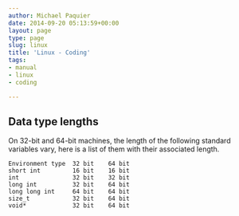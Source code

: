 ```yaml
---
author: Michael Paquier
date: 2014-09-20 05:13:59+00:00
layout: page
type: page
slug: linux
title: 'Linux - Coding'
tags:
- manual
- linux
- coding

---
```


## Data type lengths

On 32-bit and 64-bit machines, the length of the following standard
variables vary, here is a list of them with their associated length.

    Environment type  32 bit    64 bit
    short int         16 bit    16 bit
    int               32 bit    32 bit
    long int          32 bit    64 bit
    long long int     64 bit    64 bit
    size_t            32 bit    64 bit
    void*             32 bit    64 bit
